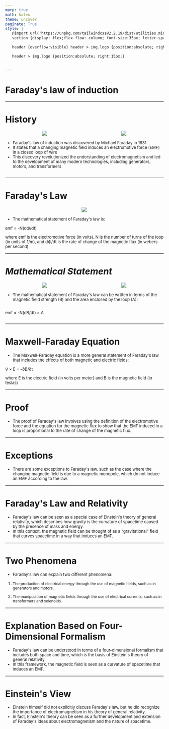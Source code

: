```yaml
---
marp: true
math: katex
theme: uncover
paginate: True
style: |
   @import url('https://unpkg.com/tailwindcss@2.2.19/dist/utilities.min.css');
   section {display: flex;flex-flow: column; font-size:35px; letter-spacing:1.4px;}

   header {overflow:visible} header > img.logo {position:absolute; right:15px;}

   header > img.logo {position:absolute; right:15px;}


---
```

<!-- backgroundColor: white -->
<!-- _class: lead -->

 # Faraday's law of induction

---
<style scoped>p,li {font-size:0.80em}</style>

 # History
<div style='flex:1 1 auto; min-height:0;' class="grid grid-cols-8 gap-4">
<div style='display:flex; flex-flow:column; min-height:0;' class="col-span-4">

<div style="display: flex; flex: 1 1 auto; flex-flow: row; min-height: 0"><div style="display: flex; flex: 1 1 auto; justify-content: center;min-height:0;min-width:0; margin-bottom:0.1em;;margin-right:0.15em">
<img style='object-fit: contain; max-height:100%; max-width:100%; background-color: rgba(0,0,0,0);' src='https://upload.wikimedia.org/wikipedia/commons/thumb/2/2a/Faraday_emf_experiment.svg/290px-Faraday_emf_experiment.svg.png'/>
</div>
<div style="display: flex; flex: 1 1 auto; justify-content: center;min-height:0;min-width:0; margin-bottom:0.1em;;margin-right:0.15em">
<img style='object-fit: contain; max-height:100%; max-width:100%; background-color: rgba(0,0,0,0);' src='https://upload.wikimedia.org/wikipedia/commons/thumb/1/19/Faraday_disk_generator.jpg/220px-Faraday_disk_generator.jpg'/>
</div>
</div>

</div>

<div style='display:flex; flex-flow:column; min-height:0;' class="col-span-4">

- Faraday's law of induction was discovered by Michael Faraday in 1831
- It states that a changing magnetic field induces an electromotive force (EMF) in a closed loop of wire
- This discovery revolutionized the understanding of electromagnetism and led to the development of many modern technologies, including generators, motors, and transformers
</div>

</div>


---
<style scoped>p,li {font-size:0.84em}</style>

 # Faraday's Law
<div style="display: flex; flex: 1 1 auto; flex-flow: row; min-height: 0"><div style="display: flex; flex: 1 1 auto; justify-content: center;min-height:0;min-width:0; margin-bottom:0.1em;;margin-right:0.15em">
<img style='object-fit: contain; max-height:100%; max-width:100%; background-color: rgba(0,0,0,0);' src='https://upload.wikimedia.org/wikipedia/commons/thumb/7/72/Electromagnetic_induction_-_solenoid_to_loop_-_animation.gif/220px-Electromagnetic_induction_-_solenoid_to_loop_-_animation.gif'/>
</div>
</div>

- The mathematical statement of Faraday's law is:

emf = -N(dΦ/dt)

where emf is the electromotive force (in volts), N is the number of turns of the loop (in units of 1/m), and dΦ/dt is the rate of change of the magnetic flux (in webers per second)

---
<style scoped>p,li {font-size:0.84em}</style>

 # _Mathematical Statement_
<div style='flex:1 1 auto; min-height:0;' class="grid grid-cols-8 gap-4">
<div style='display:flex; flex-flow:column; min-height:0;' class="col-span-4">

<div style="display: flex; flex: 1 1 auto; flex-flow: row; min-height: 0"><div style="display: flex; flex: 1 1 auto; justify-content: center;min-height:0;min-width:0; margin-bottom:0.1em;;margin-right:0.15em">
<img style='object-fit: contain; max-height:100%; max-width:100%; background-color: rgba(0,0,0,0);' src='https://upload.wikimedia.org/wikipedia/commons/thumb/7/72/Surface_integral_illustration.svg/220px-Surface_integral_illustration.svg.png'/>
</div>
<div style="display: flex; flex: 1 1 auto; justify-content: center;min-height:0;min-width:0; margin-bottom:0.1em;;margin-right:0.15em">
<img style='object-fit: contain; max-height:100%; max-width:100%; background-color: rgba(0,0,0,0);' src='https://upload.wikimedia.org/wikipedia/commons/4/45/Salu%27s_left-hand_rule_%28magnetic_induction%29.png'/>
</div>
</div>

</div>

<div style='display:flex; flex-flow:column; min-height:0;' class="col-span-4">

- The mathematical statement of Faraday's law can be written in terms of the magnetic field strength (B) and the area enclosed by the loop (A):

emf = -N(dB/dt) × A
</div>

</div>


---
<style scoped>p,li {font-size:0.88em}</style>

 # Maxwell-Faraday Equation
- The Maxwell-Faraday equation is a more general statement of Faraday's law that includes the effects of both magnetic and electric fields:

∇ × E = -∂B/∂t

where E is the electric field (in volts per meter) and B is the magnetic field (in teslas)


---
<style scoped>p,li {font-size:0.96em}</style>

 # Proof

- The proof of Faraday's law involves using the definition of the electromotive force and the equation for the magnetic flux to show that the EMF induced in a loop is proportional to the rate of change of the magnetic flux.

---
<style scoped>p,li {font-size:0.96em}</style>

 # Exceptions
- There are some exceptions to Faraday's law, such as the case where the changing magnetic field is due to a magnetic monopole, which do not induce an EMF according to the law.


---
<style scoped>p,li {font-size:0.92em}</style>

 # Faraday's Law and Relativity

- Faraday's law can be seen as a special case of Einstein's theory of general relativity, which describes how gravity is the curvature of spacetime caused by the presence of mass and energy.
- In this context, the magnetic field can be thought of as a "gravitational" field that curves spacetime in a way that induces an EMF.

---
<style scoped>p,li {font-size:0.88em}</style>

 # Two Phenomena

- Faraday's law can explain two different phenomena:

1. The production of electrical energy through the use of magnetic fields, such as in generators and motors.

2. The manipulation of magnetic fields through the use of electrical currents, such as in transformers and solenoids.

---
<style scoped>p,li {font-size:0.92em}</style>

 # Explanation Based on Four-Dimensional Formalism
- Faraday's law can be understood in terms of a four-dimensional formalism that includes both space and time, which is the basis of Einstein's theory of general relativity.
- In this framework, the magnetic field is seen as a curvature of spacetime that induces an EMF.


---
<style scoped>p,li {font-size:0.92em}</style>

 # **Einstein's View**

- Einstein himself did not explicitly discuss Faraday's law, but he did recognize the importance of electromagnetism in his theory of general relativity.
- In fact, Einstein's theory can be seen as a further development and extension of Faraday's ideas about electromagnetism and the nature of spacetime.